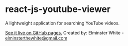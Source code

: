 # react-js-youtube-viewer
A lightweight application for searching YouTube videos.

[See it live on GitHub pages.](https://elminsterrr.github.io/react-js-youtube-viewer/)
Created by: Elminster White - elminsterthewhite@gmail.com